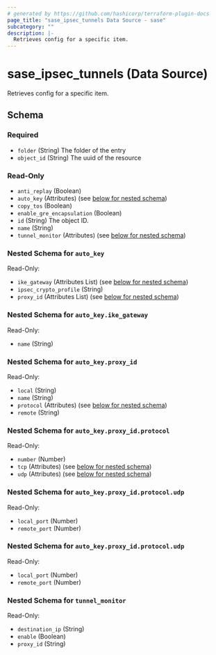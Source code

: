 ```yaml
---
# generated by https://github.com/hashicorp/terraform-plugin-docs
page_title: "sase_ipsec_tunnels Data Source - sase"
subcategory: ""
description: |-
  Retrieves config for a specific item.
---
```


# sase_ipsec_tunnels (Data Source)

Retrieves config for a specific item.



<!-- schema generated by tfplugindocs -->
## Schema

### Required

- `folder` (String) The folder of the entry
- `object_id` (String) The uuid of the resource

### Read-Only

- `anti_replay` (Boolean)
- `auto_key` (Attributes) (see [below for nested schema](#nestedatt--auto_key))
- `copy_tos` (Boolean)
- `enable_gre_encapsulation` (Boolean)
- `id` (String) The object ID.
- `name` (String)
- `tunnel_monitor` (Attributes) (see [below for nested schema](#nestedatt--tunnel_monitor))

<a id="nestedatt--auto_key"></a>
### Nested Schema for `auto_key`

Read-Only:

- `ike_gateway` (Attributes List) (see [below for nested schema](#nestedatt--auto_key--ike_gateway))
- `ipsec_crypto_profile` (String)
- `proxy_id` (Attributes List) (see [below for nested schema](#nestedatt--auto_key--proxy_id))

<a id="nestedatt--auto_key--ike_gateway"></a>
### Nested Schema for `auto_key.ike_gateway`

Read-Only:

- `name` (String)


<a id="nestedatt--auto_key--proxy_id"></a>
### Nested Schema for `auto_key.proxy_id`

Read-Only:

- `local` (String)
- `name` (String)
- `protocol` (Attributes) (see [below for nested schema](#nestedatt--auto_key--proxy_id--protocol))
- `remote` (String)

<a id="nestedatt--auto_key--proxy_id--protocol"></a>
### Nested Schema for `auto_key.proxy_id.protocol`

Read-Only:

- `number` (Number)
- `tcp` (Attributes) (see [below for nested schema](#nestedatt--auto_key--proxy_id--protocol--tcp))
- `udp` (Attributes) (see [below for nested schema](#nestedatt--auto_key--proxy_id--protocol--udp))

<a id="nestedatt--auto_key--proxy_id--protocol--tcp"></a>
### Nested Schema for `auto_key.proxy_id.protocol.udp`

Read-Only:

- `local_port` (Number)
- `remote_port` (Number)


<a id="nestedatt--auto_key--proxy_id--protocol--udp"></a>
### Nested Schema for `auto_key.proxy_id.protocol.udp`

Read-Only:

- `local_port` (Number)
- `remote_port` (Number)





<a id="nestedatt--tunnel_monitor"></a>
### Nested Schema for `tunnel_monitor`

Read-Only:

- `destination_ip` (String)
- `enable` (Boolean)
- `proxy_id` (String)


